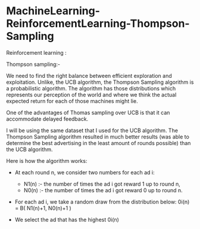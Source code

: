 # MachineLearning-ReinforcementLearning-Thompson-Sampling

Reinforcement learning :

Thompson sampling:-

We need to find the right balance between efficient exploration and exploitation. Unlike, the UCB algorithm, the Thompson Sampling algorithm is a probabilistic algorithm. The algorithm has those distributions which represents our perception of the world and where we think the actual expected return for each of those machines might lie. 

One of the advantages of Thomas sampling over UCB is that it can accommodate delayed feedback. 

I will be using the same dataset that I used for the UCB algorithm. The Thompson Sampling algorithm resulted in much better results (was able to determine the best advertising in the least amount of rounds possible) than the UCB algorithm.

Here is how the algorithm works:

-  At each round n, we consider two numbers for each ad i:
      - N1(n) :- the number of times the ad i got reward 1 up to round n, 
      - N0(n) :- the number of times the ad i got reward 0 up to round n.

-	For each ad i, we take a random draw from the distribution below:
 	0i(n) = B( N1(n)+1, N0(n)+1 )

-	We select the ad that has the highest 0i(n)
	
